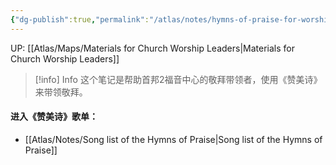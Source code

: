 ```yaml
---
{"dg-publish":true,"permalink":"/atlas/notes/hymns-of-praise-for-worship-leaders/"}
---
```


UP: [[Atlas/Maps/Materials for Church Worship Leaders\|Materials for Church Worship Leaders]]

> [!info] Info
这个笔记是帮助首邦2福音中心的敬拜带领者，使用《赞美诗》来带领敬拜。

#### 进入《赞美诗》歌单：
- [[Atlas/Notes/Song list of the Hymns of Praise\|Song list of the Hymns of Praise]]
